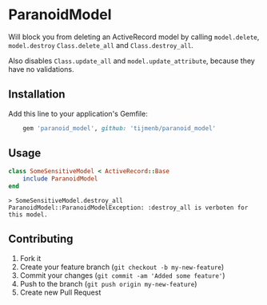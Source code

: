 # ParanoidModel

Will block you from deleting an ActiveRecord model by calling `model.delete`, `model.destroy` `Class.delete_all` and `Class.destroy_all`.

Also disables `Class.update_all` and `model.update_attribute`, because they have no validations.

## Installation

Add this line to your application's Gemfile:

```ruby
    gem 'paranoid_model', github: 'tijmenb/paranoid_model'
```

## Usage

```ruby
class SomeSensitiveModel < ActiveRecord::Base
    include ParanoidModel
end
```

```console
> SomeSensitiveModel.destroy_all
ParanoidModel::ParanoidModelException: :destroy_all is verboten for this model.
```

## Contributing

1. Fork it
2. Create your feature branch (`git checkout -b my-new-feature`)
3. Commit your changes (`git commit -am 'Added some feature'`)
4. Push to the branch (`git push origin my-new-feature`)
5. Create new Pull Request
